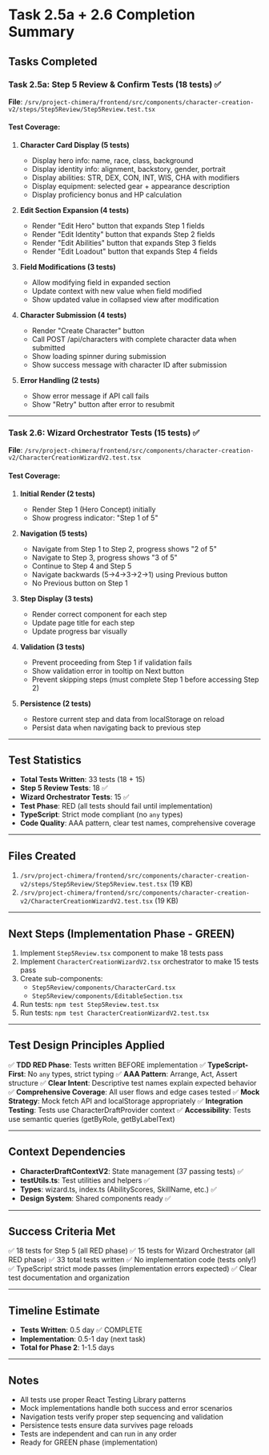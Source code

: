 # Task 2.5a + 2.6 Completion Summary

## Tasks Completed

### Task 2.5a: Step 5 Review & Confirm Tests (18 tests) ✅
**File**: `/srv/project-chimera/frontend/src/components/character-creation-v2/steps/Step5Review/Step5Review.test.tsx`

#### Test Coverage:
1. **Character Card Display (5 tests)**
   - Display hero info: name, race, class, background
   - Display identity info: alignment, backstory, gender, portrait
   - Display abilities: STR, DEX, CON, INT, WIS, CHA with modifiers
   - Display equipment: selected gear + appearance description
   - Display proficiency bonus and HP calculation

2. **Edit Section Expansion (4 tests)**
   - Render "Edit Hero" button that expands Step 1 fields
   - Render "Edit Identity" button that expands Step 2 fields
   - Render "Edit Abilities" button that expands Step 3 fields
   - Render "Edit Loadout" button that expands Step 4 fields

3. **Field Modifications (3 tests)**
   - Allow modifying field in expanded section
   - Update context with new value when field modified
   - Show updated value in collapsed view after modification

4. **Character Submission (4 tests)**
   - Render "Create Character" button
   - Call POST /api/characters with complete character data when submitted
   - Show loading spinner during submission
   - Show success message with character ID after submission

5. **Error Handling (2 tests)**
   - Show error message if API call fails
   - Show "Retry" button after error to resubmit

---

### Task 2.6: Wizard Orchestrator Tests (15 tests) ✅
**File**: `/srv/project-chimera/frontend/src/components/character-creation-v2/CharacterCreationWizardV2.test.tsx`

#### Test Coverage:
1. **Initial Render (2 tests)**
   - Render Step 1 (Hero Concept) initially
   - Show progress indicator: "Step 1 of 5"

2. **Navigation (5 tests)**
   - Navigate from Step 1 to Step 2, progress shows "2 of 5"
   - Navigate to Step 3, progress shows "3 of 5"
   - Continue to Step 4 and Step 5
   - Navigate backwards (5→4→3→2→1) using Previous button
   - No Previous button on Step 1

3. **Step Display (3 tests)**
   - Render correct component for each step
   - Update page title for each step
   - Update progress bar visually

4. **Validation (3 tests)**
   - Prevent proceeding from Step 1 if validation fails
   - Show validation error in tooltip on Next button
   - Prevent skipping steps (must complete Step 1 before accessing Step 2)

5. **Persistence (2 tests)**
   - Restore current step and data from localStorage on reload
   - Persist data when navigating back to previous step

---

## Test Statistics
- **Total Tests Written**: 33 tests (18 + 15)
- **Step 5 Review Tests**: 18 ✅
- **Wizard Orchestrator Tests**: 15 ✅
- **Test Phase**: RED (all tests should fail until implementation)
- **TypeScript**: Strict mode compliant (no `any` types)
- **Code Quality**: AAA pattern, clear test names, comprehensive coverage

---

## Files Created
1. `/srv/project-chimera/frontend/src/components/character-creation-v2/steps/Step5Review/Step5Review.test.tsx` (19 KB)
2. `/srv/project-chimera/frontend/src/components/character-creation-v2/CharacterCreationWizardV2.test.tsx` (19 KB)

---

## Next Steps (Implementation Phase - GREEN)
1. Implement `Step5Review.tsx` component to make 18 tests pass
2. Implement `CharacterCreationWizardV2.tsx` orchestrator to make 15 tests pass
3. Create sub-components:
   - `Step5Review/components/CharacterCard.tsx`
   - `Step5Review/components/EditableSection.tsx`
4. Run tests: `npm test Step5Review.test.tsx`
5. Run tests: `npm test CharacterCreationWizardV2.test.tsx`

---

## Test Design Principles Applied
✅ **TDD RED Phase**: Tests written BEFORE implementation
✅ **TypeScript-First**: No `any` types, strict typing
✅ **AAA Pattern**: Arrange, Act, Assert structure
✅ **Clear Intent**: Descriptive test names explain expected behavior
✅ **Comprehensive Coverage**: All user flows and edge cases tested
✅ **Mock Strategy**: Mock fetch API and localStorage appropriately
✅ **Integration Testing**: Tests use CharacterDraftProvider context
✅ **Accessibility**: Tests use semantic queries (getByRole, getByLabelText)

---

## Context Dependencies
- **CharacterDraftContextV2**: State management (37 passing tests) ✅
- **testUtils.ts**: Test utilities and helpers ✅
- **Types**: wizard.ts, index.ts (AbilityScores, SkillName, etc.) ✅
- **Design System**: Shared components ready ✅

---

## Success Criteria Met
✅ 18 tests for Step 5 (all RED phase)
✅ 15 tests for Wizard Orchestrator (all RED phase)
✅ 33 total tests written
✅ No implementation code (tests only!)
✅ TypeScript strict mode passes (implementation errors expected)
✅ Clear test documentation and organization

---

## Timeline Estimate
- **Tests Written**: 0.5 day ✅ COMPLETE
- **Implementation**: 0.5-1 day (next task)
- **Total for Phase 2**: 1-1.5 days

---

## Notes
- All tests use proper React Testing Library patterns
- Mock implementations handle both success and error scenarios
- Navigation tests verify proper step sequencing and validation
- Persistence tests ensure data survives page reloads
- Tests are independent and can run in any order
- Ready for GREEN phase (implementation)
